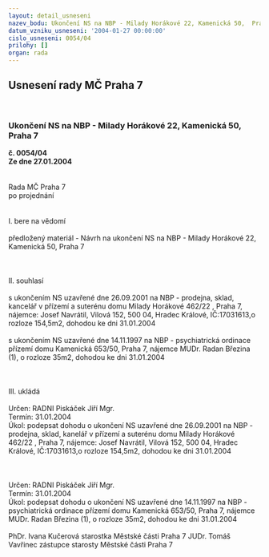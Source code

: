 ```yaml
---
layout: detail_usneseni
nazev_bodu: Ukončení NS na NBP - Milady Horákové 22, Kamenická 50,  Praha 7
datum_vzniku_usneseni: '2004-01-27 00:00:00'
cislo_usneseni: 0054/04
prilohy: []
organ: rada
---
```

<div id="ucUsn_pList" class="usn">
	<span><h2>Usnesení rady MČ Praha 7 </h2>
<br></span><div class="standBody">
<span><h3>Ukončení NS na NBP - Milady Horákové 22, Kamenická 50,  Praha 7</h3></span><div class="center">
		<strong>č. 0054/04</strong><br>
	</div>
<div class="center">
		<strong>Ze dne 27.01.2004</strong><br><br>
	</div>
<br>Rada MČ Praha 7<br>po projednání<br><br><br>I.	bere na vědomí<br><br> předložený materiál - Návrh na ukončení NS na NBP - Milady Horákové 22, Kamenická 50,  Praha 7<br><br><br><br>II.	souhlasí <br><br>s ukončením NS uzavřené dne 26.09.2001 na NBP - prodejna, sklad, kancelář v přízemí a suterénu domu Milady Horákové  462/22 , Praha 7, nájemce: Josef Navrátil, Vilová 152, 500 04, Hradec Králové, IČ:17031613,o rozloze 154,5m2, dohodou ke dni 31.01.2004<br><br>s ukončením NS uzavřené dne 14.11.1997 na NBP - psychiatrická ordinace  přízemí  domu Kamenická 653/50, Praha 7, nájemce MUDr. Radan Březina (1), o rozloze 35m2, dohodou ke dni 31.01.2004<br><br><br><br>III.	ukládá <br><br>Určen:	RADNI Piskáček Jiří Mgr.<br>Termín: 31.01.2004<br>Úkol:	podepsat dohodu o ukončení NS uzavřené dne 26.09.2001 na NBP - prodejna, sklad, kanelář v přízemí a suterénu domu Milady Horákové  462/22 , Praha 7, nájemce: Josef Navrátil, Vilová 152, 500 04, Hradec Králové, IČ:17031613,o rozloze 154,5m2, dohodou ke dni 31.01.2004<br> <br><br><br>Určen:	RADNI Piskáček Jiří Mgr.<br>Termín: 31.01.2004<br>Úkol:	podepsat dohodu o ukončení NS  uzavřené dne 14.11.1997 na NBP - psychiatrická ordinace přízemí  domu Kamenická 653/50, Praha 7, nájemce MUDr. Radan Březina (1), o rozloze 35m2, dohodou ke dni 31.01.2004<br>  	<br>PhDr. Ivana Kučerová starostka Městské části Praha 7	 JUDr. Tomáš Vavřinec zástupce starosty Městské části Praha 7<br>	<br><br>
</div>
</div>